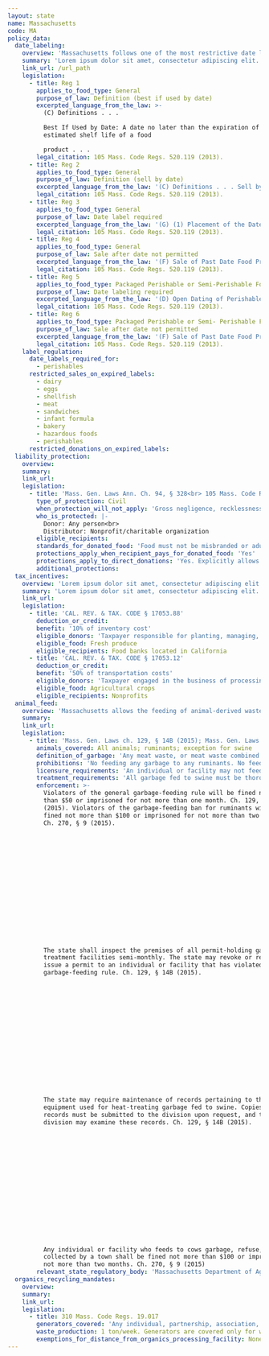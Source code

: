 ```yaml
---
layout: state
name: Massachusetts
code: MA
policy_data:
  date_labeling:
    overview: 'Massachusetts follows one of the most restrictive date labeling laws in the country. In Massachusetts, all prepackaged perishable and semi-perishable foods must have date labels; once applied by the manufacturer, processor, or whoever packaged the food, the date label cannot be changed. Further, Massachusetts is one of twenty states that set additional conditions on the sale or donation of foods after the labeled date. However, past date food may be sold or donated in Massachusetts so long as it meets three criteria regarding wholesomeness, separation from other foods, and identification as past date.'
    summary: 'Lorem ipsum dolor sit amet, consectetur adipiscing elit. Curabitur tellus mi, consequat at laoreet eget, vestibulum nec dolor. Vivamus volutpat quam ac quam bibendum rutrum.'
    link_url: /url_path
    legislation:
      - title: Reg 1
        applies_to_food_type: General
        purpose_of_law: Definition (best if used by date)
        excerpted_language_from_the_law: >-
          (C) Definitions . . .

          Best If Used by Date: A date no later than the expiration of the
          estimated shelf life of a food

          product . . .
        legal_citation: 105 Mass. Code Regs. 520.119 (2013).
      - title: Reg 2
        applies_to_food_type: General
        purpose_of_law: Definition (sell by date)
        excerpted_language_from_the_law: '(C) Definitions . . . Sell by Date: A recommended last date of retail sale of a food product which provides for a reasonable subsequent period of home shelf life.'
        legal_citation: 105 Mass. Code Regs. 520.119 (2013).
      - title: Reg 3
        applies_to_food_type: General
        purpose_of_law: Date label required
        excerpted_language_from_the_law: '(G) (1) Placement of the Date. A date shall be displayed with the term “sell by” or “best if used by” in reasonable proximity to the designated date. (2) Such a date shall consist of the common abbreviation for the calendar month and numerals for the day and year, e.g., Feb. 10, 1980; or numerals for the month, day and year, e.g., 2/10/80, except that: (a) Perishable food products need not have the year identification included in the date, and frozen and long shelf life foods need not have the day identification included in the date. (b) Fresh bakery products may be dated with only the day designation, e.g., Monday, or an abbreviation thereof, e.g., Mon. (3) A date shall be accompanied by disclosure of recommended product storage conditions, if such conditions significantly affect the validity of such a date. (4) A date and any recommended storage conditions shall be printed, stamped, embossed, perforated, or otherwise shown on the retail package, a label on such package, or a tag attached to such package in a manner that is easily readable and separate from other information, graphics, or lettering so as to be clearly visible to a prospective purchaser. (5) If a date and recommended storage conditions do not appear on the principal display panel, the information panel, or on another conspicuous portion of the individual retail package, a statement must appear on the principal display or information panel indicating where such information can be found elsewhere on the package. (6) An individual prepackaged food product which is not labeled in accordance with the provisions of 105 CMR 520.119 shall be deemed “mis-branded” pursuant to M.G.L. c. 94, § 187.'
        legal_citation: 105 Mass. Code Regs. 520.119 (2013).
      - title: Reg 4
        applies_to_food_type: General
        purpose_of_law: Sale after date not permitted
        excerpted_language_from_the_law: '(F) Sale of Past Date Food Products. No person shall offer for sale in the Commonwealth any food product after the expiration of a “sell by date” or a “best if used by date” unless: (1) It is wholesome and its sensory physical qualities have not significantly diminished; and, (2) It is segregated from food products which are not “past date”; and, (3) It is clearly and conspicuously marked either on the package or through the use of shelf markers or placecards, as being offered for sale after the recommended last date of sale or best use. (K) (1) Exemptions 105 CMR 520.101 through 520.205 do not apply to: (a) Fresh meat, fresh poultry, fresh fish, fresh fruits, and fresh vegetables offered for sale unpackaged or in a container permitting sensory examination. (b) Salt and crystallized refined sugar. (c) Food products shipped in bulk form for use solely in the manufacture of other foods and not for distribution to the consumer in such bulk form or container. (d) Individually packaged food products which are prepackaged as components of a larger food item, if the larger food item is identified with a date no later than the corresponding date for any such components. (e) Food products prepackaged for retail sale with a net weight of less than 1½ ounces. (f) Food products manufactured for sale outside the Commonwealth, processed for sale outside the Commonwealth, or stored for sale outside the Commonwealth.'
        legal_citation: 105 Mass. Code Regs. 520.119 (2013).
      - title: Reg 5
        applies_to_food_type: Packaged Perishable or Semi-Perishable Foods
        purpose_of_law: Date labeling required
        excerpted_language_from_the_law: '(D) Open Dating of Perishable and Semi Perishable Food Products No person shall sell, offer for sale, or have in his possession with intent to sell, prepackaged perishable or semi-perishable food products unless they are identified with a “sell-by-date” or a “best if used by date” determined by the manufacturer, processor, packer, repacker, retailer, or other person who had packaged such food products and displayed in the form specified in 105 CMR 520.119'
        legal_citation: 105 Mass. Code Regs. 520.119 (2013).
      - title: Reg 6
        applies_to_food_type: Packaged Perishable or Semi- Perishable Foods
        purpose_of_law: Sale after date not permitted
        excerpted_language_from_the_law: '(F) Sale of Past Date Food Products. No person shall offer for sale in the Commonwealth any food product after the expiration of a “sell by date” or a “best if used by date” unless: (1) It is wholesome and its sensory physical qualities have not significantly diminished; and, (2) It is segregated from food products which are not “past date”; and, (3) It is clearly and conspicuously marked either on the package or through the use of shelf markers or placecards, as being offered for sale after the recommended last date of sale or best use. (K1) (1) Exemptions 105 CMR 520.101 through 520.205 do not apply to: (a) Fresh meat, fresh poultry, fresh fish, fresh fruits, and fresh vegetables offered for sale unpackaged or in a container permitting sensory examination. (b) Salt and crystallized refined sugar. (c) Food products shipped in bulk form for use solely in the manufacture of other foods and not for distribution to the consumer in such bulk form or container. (d) Individually packaged food products which are prepackaged as components of a larger food item, if the larger food item is identified with a date no later than the corresponding date for any such components. (e) Food products prepackaged for retail sale with a net weight of less than 1½ ounces. (f) Food products manufactured for sale outside the Commonwealth, processed for sale outside the Commonwealth, or stored for sale outside the Commonwealth.'
        legal_citation: 105 Mass. Code Regs. 520.119 (2013).
    label_regulation:
      date_labels_required_for:
        - perishables
      restricted_sales_on_expired_labels:
        - dairy
        - eggs
        - shellfish
        - meat
        - sandwiches
        - infant formula
        - bakery
        - hazardous foods
        - perishables
      restricted_donations_on_expired_labels:
  liability_protection:
    overview:
    summary:
    link_url:
    legislation:
      - title: 'Mass. Gen. Laws Ann. Ch. 94, § 328<br> 105 Mass. Code Regs. 520.119'
        type_of_protection: Civil
        when_protection_will_not_apply: 'Gross negligence, recklessness, or intentional misconduct'
        who_is_protected: |-
          Donor: Any person<br>
          Distributor: Nonprofit/charitable organization
        eligible_recipients:
        standards_for_donated_food: 'Food must not be misbranded or adulterated, and must have been manufactured, processed, and prepared in compliance with department of health regulations.'
        protections_apply_when_recipient_pays_for_donated_food: 'Yes'
        protections_apply_to_direct_donations: 'Yes. Explicitly allows donation of past-date food, as long as the food is wholesome, separated from foods that are not past-date, and clearly labeled as past-date'
        additional_protections:
  tax_incentives:
    overview: 'Lorem ipsum dolor sit amet, consectetur adipiscing elit. Curabitur tellus mi, consequat at laoreet eget, vestibulum nec dolor. Vivamus volutpat quam ac quam bibendum rutrum.'
    summary: 'Lorem ipsum dolor sit amet, consectetur adipiscing elit. Curabitur tellus mi, consequat at laoreet eget, vestibulum nec dolor. Vivamus volutpat quam ac quam bibendum rutrum.'
    link_url:
    legislation:
      - title: 'CAL. REV. & TAX. CODE § 17053.88'
        deduction_or_credit:
        benefit: '10% of inventory cost'
        eligible_donors: 'Taxpayer responsible for planting, managing, and harvesting crops'
        eligible_food: Fresh produce
        eligible_recipients: Food banks located in California
      - title: 'CAL. REV. & TAX. CODE § 17053.12'
        deduction_or_credit:
        benefit: '50% of transportation costs'
        eligible_donors: 'Taxpayer engaged in the business of processing, distributing, or selling agricultural products'
        eligible_food: Agricultural crops
        eligible_recipients: Nonprofits
  animal_feed:
    overview: 'Massachusetts allows the feeding of animal-derived waste to swine provided that it has been properly heat-treated and fed by a licensed facility. Individuals may feed household garbage to their own swine without heat-treating it and without a permit, provided the swine will not be sold or removed from the premises. Massachusetts prohibits (1) the feeding to any animal, besides swine, of animal-derived garbage, refuse, or offal collected by a city of more than 30,000 inhabitants, and (2) the feeding to cows of garbage, refuse, or offal collected by a town.'
    summary:
    link_url:
    legislation:
      - title: 'Mass. Gen. Laws ch. 129, § 14B (2015); Mass. Gen. Laws ch. 270, § 9 (2015)'
        animals_covered: All animals; ruminants; exception for swine
        definition_of_garbage: 'Any meat waste, or meat waste combined with any other food waste, resulting from handling, preparation, cooking and consumption of foods, including animal carcasses or parts thereof. Ch. 129, § 14B (2015).'
        prohibitions: 'No feeding any garbage to any ruminants. No feeding any garbage collected from a large town to any animal, besides swine, which may be fed treated garbage. Individuals may feed untreated household garbage to swine. Ch. 270, § 9; Ch. 129, § 14B (2015).'
        licensure_requirements: 'An individual or facility may not feed garbage to swine without procuring a permit from the state. Permits must be renewed on the first day of January each year. Ch. 129, § 14B (2015).'
        treatment_requirements: 'All garbage fed to swine must be thoroughly heated to at least 212 degrees Fahrenheit for at least 30 minutes or be treated in some other manner that has been approved by the director of the division of animal health. Ch. 129, § 14B (2015).'
        enforcement: >-
          Violators of the general garbage-feeding rule will be fined not more
          than $50 or imprisoned for not more than one month. Ch. 129, § 14B
          (2015). Violators of the garbage-feeding ban for ruminants will be
          fined not more than $100 or imprisoned for not more than two months.
          Ch. 270, § 9 (2015).

















          The state shall inspect the premises of all permit-holding garbage
          treatment facilities semi-monthly. The state may revoke or refuse to
          issue a permit to an individual or facility that has violated the
          garbage-feeding rule. Ch. 129, § 14B (2015).

















          The state may require maintenance of records pertaining to the
          equipment used for heat-treating garbage fed to swine. Copies of these
          records must be submitted to the division upon request, and the
          division may examine these records. Ch. 129, § 14B (2015).

















          Any individual or facility who feeds to cows garbage, refuse, or offal
          collected by a town shall be fined not more than $100 or imprisoned for
          not more than two months. Ch. 270, § 9 (2015)
        relevant_state_regulatory_body: 'Massachusetts Department of Agriculture, Division of Animal Health (Ch. 129, § 14B (2015)), <a href="http://www.mass.gov/eea/agencies/agr/animal-health/">http://www.mass.gov/eea/agencies/agr/animal-health/</a>.'
  organics_recycling_mandates:
    overview:
    summary:
    link_url:
    legislation:
      - title: 310 Mass. Code Regs. 19.017
        generators_covered: 'Any individual, partnership, association, firm, company, corporation, department, agency, group, public body (including a city, town, district, county, authority, state, federal, or other governmental unit).'
        waste_production: 1 ton/week. Generators are covered only for weeks during which they meet the threshold.
        exemptions_for_distance_from_organics_processing_facility: None
---
```

